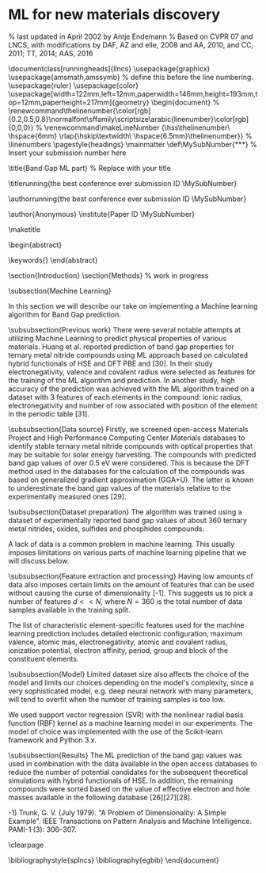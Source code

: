 # ML for new materials discovery

% last updated in April 2002 by Antje Endemann
% Based on CVPR 07 and LNCS, with modifications by DAF, AZ and elle, 2008 and AA, 2010, and CC, 2011; TT, 2014; AAS, 2016

\documentclass[runningheads]{llncs}
\usepackage{graphicx}
\usepackage{amsmath,amssymb} % define this before the line numbering.
\usepackage{ruler}
\usepackage{color}
\usepackage[width=122mm,left=12mm,paperwidth=146mm,height=193mm,top=12mm,paperheight=217mm]{geometry}
\begin{document}
% \renewcommand\thelinenumber{\color[rgb]{0.2,0.5,0.8}\normalfont\sffamily\scriptsize\arabic{linenumber}\color[rgb]{0,0,0}}
% \renewcommand\makeLineNumber {\hss\thelinenumber\ \hspace{6mm} \rlap{\hskip\textwidth\ \hspace{6.5mm}\thelinenumber}}
% \linenumbers
\pagestyle{headings}
\mainmatter
\def\MySubNumber{***}  % Insert your submission number here

\title{Band Gap ML part} % Replace with your title

\titlerunning{the best conference ever submission ID \MySubNumber}

\authorrunning{the best conference ever submission ID \MySubNumber}

\author{Anonymous}
\institute{Paper ID \MySubNumber}


\maketitle

\begin{abstract}


\keywords{}
\end{abstract}

\section{Introduction}
\section{Methods}
% work in progress

\subsection{Machine Learning}

In this section we will describe our take on implementing a Machine learning algorithm for Band Gap prediction.

\subsubsection{Previous work}
 There were several notable attempts at utilizing Machine Learning to predict physical properties of various materials.  Huang et al. reported prediction of band gap properties for ternary metal nitride compounds using ML approach based on calculated hybrid functionals of HSE and DFT PBE and  [30]. In their study electronegativity, valence and covalent radius were selected as features for the training of the ML algorithm and prediction. In another study, high accuracy of the prediction was achieved with the ML algorithm trained on a dataset with 3 features of each elements in the compound: ionic radius, electronegativity and number of row associated with position of the element in the periodic table [31].


\subsubsection{Data source}
Firstly, we screened open-access Materials Project and High Performance Computing Center Materials databases to identify stable ternary metal nitride compounds with optical properties that may be suitable for solar energy harvesting. The compounds with predicted band gap values of over 0.5 eV were considered. This is because the DFT method used in the databases for the calculation of the compounds was based on generalized gradient approximation (GGA+U). The latter is known to underestimate the band gap values of the materials relative to the experimentally measured ones [29].


\subsubsection{Dataset preparation}
The algorithm was trained using a dataset of experimentally reported band gap values of about 360 ternary metal nitrides, oxides, sulfides and phosphides compounds.

A lack of data is a common problem in machine learning. This usually imposes limitations on various parts of machine learning pipeline that we will discuss below.

\subsubsection{Feature extraction and processing}
Having low amounts of data also imposes certain limits on the amount of features that can be used without causing the curse of dimensionality [-1]. This suggests us to pick a number of features $d<<N$, where $N=360$ is the total number of data samples available in the training split.

The list of characteristic element-specific features used for the machine learning prediction includes detailed electronic configuration, maximum valence, atomic mas, electronegativity, atomic and covalent radius, ionization potential, electron affinity, period, group and block of the constituent elements.


\subsubsection{Model}
 Limited dataset size also affects the choice of the model and limits our choices depending on the model's complexity, since a very sophisticated model, e.g. deep neural network with many parameters, will tend to overfit when the number of training samples is too low.
 
We used support vector regression (SVR) with the nonlinear radial basis function  (RBF) kernel as a machine learning model in our experiments. The model of choice was implemented with the use of the Scikit-learn framework and Python 3.x.


\subsubsection{Results}
The ML prediction of the band gap values was used in combination with the data available in the open access databases to reduce the number of potential candidates for the subsequent theoretical simulations with hybrid functionals of HSE. In addition, the remaining compounds were sorted based on the value of effective electron and hole masses available in the following database [26][27][28].



-1) Trunk, G. V. (July 1979). "A Problem of Dimensionality: A Simple Example". IEEE Transactions on Pattern Analysis and Machine Intelligence. PAMI-1 (3): 306–307.
 


\clearpage

\bibliographystyle{splncs}
\bibliography{egbib}
\end{document}

